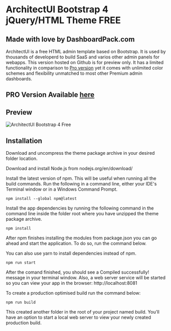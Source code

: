 # ArchitectUI Bootstrap 4 jQuery/HTML Theme FREE
## Made with love by DashboardPack.com

ArchitectUI is a free HTML admin template based on Bootstrap. It is used by thousands of developerd to build SaaS and varios other admin panels for webapps. This version hosted on Github is for preview only. It has a limited functionality in comparison to [Pro version](https://dashboardpack.com/theme-details/architectui-dashboard-html-pro/) yet it comes with unlimited color schemes and flexibility unmatched to most other Premium admin dashboards. 

## PRO Version Available [here](https://dashboardpack.com/theme-details/architectui-dashboard-html-pro/)

## Preview 

![ArchitectUI Bootstrap 4 Free](https://colorlib.com/wp/wp-content/uploads/sites/2/architectui-html-free.jpg)
## Installation
Download and uncompress the theme package archive in your desired folder location.

Download and install Node.js from nodejs.org/en/download/

Install the latest version of npm. This will be useful when running all the build commands. Run the following in a command line, either your IDE's Terminal window or in a Windows Command Prompt.

                                                            
    npm install --global npm@latest
                                                            
                                                        
Install the app dependencies by running the following command in the command line inside the folder root where you have unzipped the theme package archive.


    npm install
                                                        
After npm finishes installing the modules from package.json you can go ahead and start the application. To do so, run the command below.

You can also use yarn to install dependencies instead of npm.


    npm run start
                                                        
After the comand finished, you should see a Compiled successfully! message in your terminal window. Also, a web server service will be started so you can view your app in the browser: http://localhost:8081

To create a production optimised build run the command below:


    npm run build
                                                        
This created another folder in the root of your project named build. You'll have an option to start a local web server to view your newly created production build.
